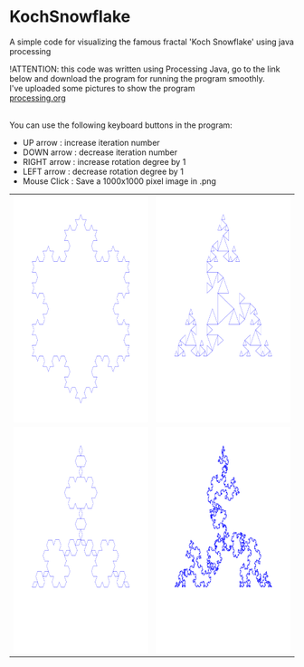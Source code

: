 # KochSnowflake
A simple code for visualizing the famous fractal 'Koch Snowflake' using java processing
<p>!ATTENTION: this code was written using Processing Java, go to the link below and download the program for running the program smoothly.</br>I've uploaded some pictures to show the program
<br><a href="processing.org">processing.org</a></p>
<p>
<br>
You can use the following keyboard buttons in the program:
  <ul>
<li>UP arrow : increase iteration number</li>
<li>DOWN arrow : decrease iteration number</li>
<li>RIGHT arrow : increase rotation degree by 1</li>
<li>LEFT arrow : decrease rotation degree by 1</li>
<li>Mouse Click : Save a 1000x1000 pixel image in .png</li>
    </ul>
</p>
<table>
  <tr>
    <td><img src="images/koch_snowflake_angle=60_n=4.png" alt="iteration=4 angle=60" width="400" height="400"></td>
    <td><img src="images/koch_snowflake_angle=240_n=4.png" alt="iteration=4 angle=240" width="400" height="400"></td>
  </tr>
  <tr>
    <td><img src="images/koch_snowflake_angle=300_n=4.png" alt="iteration=4 angle=300" width="400" height="400"></td>
    <td><img src="images/koch_snowflake_angle=267_n=9.png" alt="iteration=9 angle=267" width="400" height="400"></td>
  </tr>
</table>
